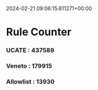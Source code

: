 2024-02-21 09:06:15.611271+00:00
# Rule Counter 
 ### UCATE : 437589

 ### Veneto : 179915

 ### Allowlist : 13930
